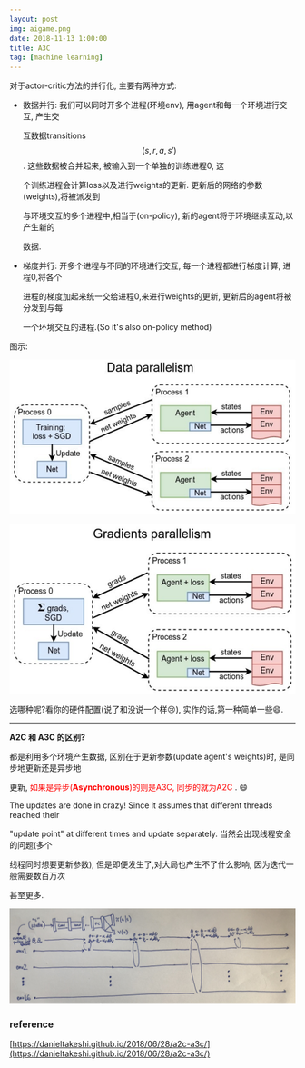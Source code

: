 ```yaml
---
layout: post
img: aigame.png
date: 2018-11-13 1:00:00 
title: A3C
tag: [machine learning]
---
```


对于actor-critic方法的并行化, 主要有两种方式:

* 数据并行: 我们可以同时开多个进程(环境env), 用agent和每一个环境进行交互, 产生交

  互数据transitions $$(s,r,a,s')$$. 这些数据被合并起来, 被输入到一个单独的训练进程0, 这  

  个训练进程会计算loss以及进行weights的更新. 更新后的网络的参数(weights),将被派发到

  与环境交互的多个进程中,相当于(on-policy), 新的agent将于环境继续互动,以产生新的

  数据.

* 梯度并行: 开多个进程与不同的环境进行交互, 每一个进程都进行梯度计算, 进程0,将各个

  进程的梯度加起来统一交给进程0,来进行weights的更新, 更新后的agent将被分发到与每

  一个环境交互的进程.(So it's also on-policy method)

图示:

![](../assets/img/2018-11-13-a3c/data_para.png)

![](../assets/img/2018-11-13-a3c/grad_para.png)

选哪种呢?看你的硬件配置(说了和没说一个样:cry:), 实作的话,第一种简单一些:smile:.



***

**A2C 和 A3C 的区别?**

都是利用多个环境产生数据, 区别在于更新参数(update agent's weights)时, 是同步地更新还是异步地

更新, <span style="color:red">如果是异步(**Asynchronous**)的则是A3C, 同步的就为A2C</span> . :smile: 

The updates are done in crazy! Since it assumes that different threads reached their  

"update point" at different times and update separately. 当然会出现线程安全的问题(多个

线程同时想要更新参数), 但是即便发生了,对大局也产生不了什么影响, 因为迭代一般需要数百万次  

甚至更多.

![](../assets/img/2018-11-13-a3c/a3c.jpg)

### reference

[https://danieltakeshi.github.io/2018/06/28/a2c-a3c/](https://danieltakeshi.github.io/2018/06/28/a2c-a3c/)

